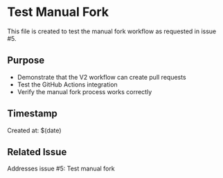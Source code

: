 # Test Manual Fork

This file is created to test the manual fork workflow as requested in issue #5.

## Purpose
- Demonstrate that the V2 workflow can create pull requests
- Test the GitHub Actions integration
- Verify the manual fork process works correctly

## Timestamp
Created at: $(date)

## Related Issue
Addresses issue #5: Test manual fork